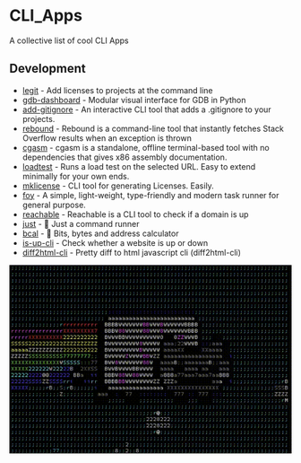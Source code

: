 # CLI_Apps
A collective list of cool CLI Apps
## Development

- [legit](https://github.com/captainsafia/legit) - Add licenses to projects at the command line
- [gdb-dashboard](https://github.com/cyrus-and/gdb-dashboard) - Modular visual interface for GDB in Python
- [add-gitignore](https://github.com/TejasQ/add-gitignore) - An interactive CLI tool that adds a .gitignore to your projects.
- [rebound](https://github.com/shobrook/rebound) - Rebound is a command-line tool that instantly fetches Stack Overflow results when an exception is thrown
- [cgasm](https://github.com/bnagy/cgasm) - cgasm is a standalone, offline terminal-based tool with no dependencies that gives x86 assembly documentation.
- [loadtest](https://github.com/alexfernandez/loadtest) - Runs a load test on the selected URL. Easy to extend minimally for your own ends.
- [mklicense](https://github.com/cezaraugusto/mklicense) - CLI tool for generating Licenses. Easily.
- [foy](https://github.com/zaaack/foy) - A simple, light-weight, type-friendly and modern task runner for general purpose.
- [reachable](https://github.com/italolelis/reachable) - Reachable is a CLI tool to check if a domain is up
- [just](https://github.com/casey/just) - 🤖 Just a command runner
- [bcal](https://github.com/jarun/bcal) - 🔢 Bits, bytes and address calculator
- [is-up-cli](https://github.com/sindresorhus/is-up-cli) - Check whether a website is up or down
- [diff2html-cli](https://github.com/rtfpessoa/diff2html-cli) - Pretty diff to html javascript cli (diff2html-cli)

![A collective list of cool CLI Apps](https://raw.githubusercontent.com/khrome/ansi-gif/master/Samples/nyan.gif)
